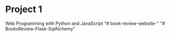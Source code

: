 # Project 1

Web Programming with Python and JavaScript
"# book-review-website-" 
"# BooksReview-Flask-SqlAlchemy" 
